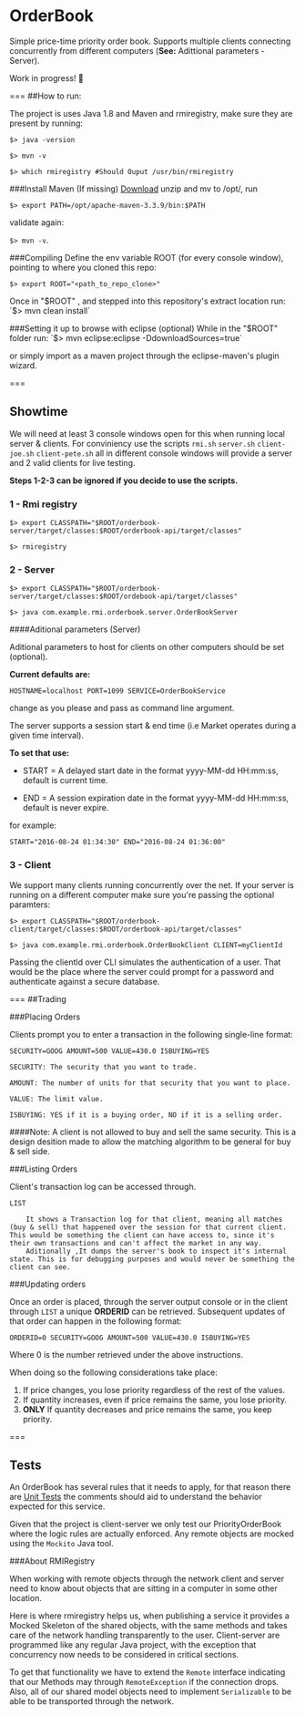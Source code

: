 # OrderBook
Simple price-time priority order book. Supports multiple clients connecting concurrently from different computers (**See:** Adittional parameters - Server). 

Work in progress! :construction_worker:

===
##How to run:

The project is uses Java 1.8 and Maven and rmiregistry, make sure they are present by running:

`$> java -version`

`$> mvn -v`

`$> which rmiregistry #Should Ouput /usr/bin/rmiregistry`



###Install Maven (If missing)
[Download](http://mirror.olnevhost.net/pub/apache/maven/maven-3/3.3.9/binaries/apache-maven-3.3.9-bin.zip) unzip and mv to /opt/, run

`$> export PATH=/opt/apache-maven-3.3.9/bin:$PATH`

validate again:

`$> mvn -v`.

###Compiling
Define the env variable ROOT (for every console window), pointing to where you cloned this repo:

`$> export ROOT="<path_to_repo_clone>"`

Once in "$ROOT" , and stepped into this repository's extract location run:
`$> mvn clean install`

###Setting it up to browse with eclipse (optional)
While in the "$ROOT" folder run:
`$> mvn eclipse:eclipse -DdownloadSources=true`

or simply import as a maven project through the eclipse-maven's plugin wizard.

===

## Showtime
We will need at least 3 console windows open for this when running local server & clients. For conviniency use the scripts `rmi.sh` `server.sh` `client-joe.sh` `client-pete.sh` all in different console windows will provide a server and 2 valid clients for live testing.

**Steps 1-2-3 can be ignored if you decide to use the scripts.**

### 1 - Rmi registry

`$> export CLASSPATH="$ROOT/orderbook-server/target/classes:$ROOT/orderbook-api/target/classes"`

`$> rmiregistry`

### 2 - Server

`$> export CLASSPATH="$ROOT/orderbook-server/target/classes:$ROOT/ordebook-api/target/classes"`

`$> java com.example.rmi.orderbook.server.OrderBookServer`

####Aditional parameters (Server)

Aditional parameters to host for clients on other computers should be set (optional). 

**Current defaults are:**

`HOSTNAME=localhost PORT=1099 SERVICE=OrderBookService`

change as you please and pass as command line argument.

The server supports a session start & end time (i.e Market operates during a given time interval). 

**To set that use:**

* START = A delayed start date in the format yyyy-MM-dd HH:mm:ss, default is current time.

* END = A session expiration date in the format yyyy-MM-dd HH:mm:ss, default is never expire.

for example:

`START="2016-08-24 01:34:30" END="2016-08-24 01:36:00"`

### 3 - Client

We support many clients running concurrently over the net. If your server is running on a different computer make sure you're passing the optional paramters:


`$> export CLASSPATH="$ROOT/orderbook-client/target/classes:$ROOT/orderbook-api/target/classes"`

`$> java com.example.rmi.orderbook.OrderBookClient CLIENT=myClientId`

Passing the clientId over CLI simulates the authentication of a user. That would be the place where the server could prompt for a password and authenticate against a secure database.

===
##Trading

###Placing Orders

Clients prompt you to enter a transaction in the following single-line format:

`SECURITY=GOOG AMOUNT=500 VALUE=430.0 ISBUYING=YES`

	SECURITY: The security that you want to trade.

	AMOUNT: The number of units for that security that you want to place.

	VALUE: The limit value.

	ISBUYING: YES if it is a buying order, NO if it is a selling order.

####Note: A client is not allowed to buy and sell the same security.
This is a design desition made to allow the matching algorithm to be general for buy & sell side.

###Listing Orders

Client's transaction log can be accessed through.

`LIST`

		It shows a Transaction log for that client, meaning all matches (buy & sell) that happened over the session for that current client. This would be something the client can have access to, since it's their own transactions and can't affect the market in any way.
		Aditionally ,It dumps the server's book to inspect it's internal state. This is for debugging purposes and would never be something the client can see.

###Updating orders

Once an order is placed, through the server output console or in the client through `LIST` a unique **ORDERID** can be retrieved. Subsequent updates of that order can happen in the following format:

`ORDERID=0 SECURITY=GOOG AMOUNT=500 VALUE=430.0 ISBUYING=YES`

Where 0 is the number retrieved under the above instructions.

When doing so the following considerations take place:

1. If price changes, you lose priority regardless of the rest of the values.
2. If quantity increases, even if price remains the same, you lose priority.
3. **ONLY** If quantity decreases and price remains the same, you keep priority.

===

## Tests

An OrderBook has several rules that it needs to apply, for that reason there are [Unit Tests](orderbook-server/src/test/java/com/example/rmi/orderbook/OrderBookServiceTest.java) the comments should aid to understand the behavior expected for this service.

Given that the project is client-server we only test our PriorityOrderBook where the logic rules are actually enforced. Any remote objects are mocked using the `Mockito` Java tool.

###About RMIRegistry

When working with remote objects through the network client and server need to know about objects that are sitting in a computer in some other location. 

Here is where rmiregistry helps us, when publishing a service it provides a Mocked Skeleton of the shared objects, with the same methods and takes care of the network handling transparently to the user. Client-server are programmed like any regular Java project, with the exception that concurrency now needs to be considered in critical sections.

To get that functionality we have to extend the `Remote` interface indicating that our Methods may through `RemoteException` if the connection drops. Also, all of our shared model objects need to implement `Serializable` to be able to be transported through the network.
